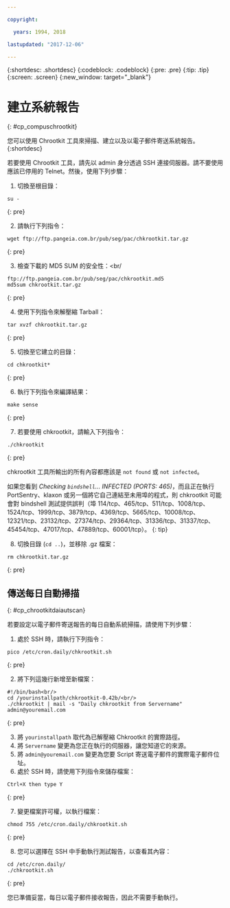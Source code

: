 ```yaml
---

copyright:

  years: 1994, 2018

lastupdated: "2017-12-06"

---
```


{:shortdesc: .shortdesc}
{:codeblock: .codeblock}
{:pre: .pre}
{:tip: .tip}
{:screen: .screen}
{:new_window: target="_blank"}

# 建立系統報告
{: #cp_compuschrootkit}

您可以使用 Chrootkit 工具來掃描、建立以及以電子郵件寄送系統報告。
{:shortdesc}

若要使用 Chrootkit 工具，請先以 admin 身分透過 SSH 連接伺服器。請不要使用應該已停用的 Telnet。然後，使用下列步驟：

1. 切換至根目錄：  

  ```
  su -
  ```
  {: pre}

2. 請執行下列指令：

  ```
  wget ftp://ftp.pangeia.com.br/pub/seg/pac/chkrootkit.tar.gz
  ```
  {: pre}

3. 檢查下載的 MD5 SUM 的安全性：<br/

  ```
  ftp://ftp.pangeia.com.br/pub/seg/pac/chkrootkit.md5
  md5sum chkrootkit.tar.gz
  ```
  {: pre}

4. 使用下列指令來解壓縮 Tarball：<br/>

  ```
  tar xvzf chkrootkit.tar.gz
  ```
  {: pre}

5. 切換至它建立的目錄：

  ```
  cd chkrootkit*
  ```
  {: pre}

6. 執行下列指令來編譯結果：

  ```
  make sense
  ```
  {: pre}

7. 若要使用 chkrootkit，請輸入下列指令：

  ```
  ./chkrootkit
  ```
  {: pre}

chkrootkit 工具所輸出的所有內容都應該是 `not found` 或 `not infected`。

如果您看到 *Checking `bindshell`... INFECTED (PORTS: 465)*，而且正在執行 PortSentry、klaxon 或另一個將它自己連結至未用埠的程式，則 chkrootkit 可能會對 bindshell 測試提供誤判（埠 114/tcp、465/tcp、511/tcp、1008/tcp、1524/tcp、1999/tcp、3879/tcp、4369/tcp、5665/tcp、10008/tcp、12321/tcp、23132/tcp、27374/tcp、29364/tcp、31336/tcp、31337/tcp、45454/tcp、47017/tcp、47889/tcp、60001/tcp）。
{: tip}

8. 切換目錄 (`cd ..`)，並移除 .gz 檔案：  

  ```
  rm chkrootkit.tar.gz
  ```
  {: pre}

## 傳送每日自動掃描
{: #cp_chrootkitdaiautscan}

若要設定以電子郵件寄送報告的每日自動系統掃描，請使用下列步驟：

1. 處於 SSH 時，請執行下列指令：

  ```
  pico /etc/cron.daily/chkrootkit.sh
  ```
  {: pre}

2. 將下列這幾行新增至新檔案：

  ```
  #!/bin/bash<br/>
  cd /yourinstallpath/chkrootkit-0.42b/<br/>
  ./chkrootkit | mail -s "Daily chkrootkit from Servername" admin@youremail.com
  ```
  {: pre}

3. 將 `yourinstallpath` 取代為已解壓縮 Chkrootkit 的實際路徑。
4. 將 `Servername` 變更為您正在執行的伺服器，讓您知道它的來源。
5. 將 `admin@youremail.com` 變更為您要 Script 寄送電子郵件的實際電子郵件位址。
6. 處於 SSH 時，請使用下列指令來儲存檔案：

  ```
  Ctrl+X then type Y
  ```
  {: pre}

7. 變更檔案許可權，以執行檔案：

  ```
  chmod 755 /etc/cron.daily/chkrootkit.sh
  ```
  {: pre}

8.  您可以選擇在 SSH 中手動執行測試報告，以查看其內容：

  ```
  cd /etc/cron.daily/
  ./chkrootkit.sh
  ```
  {: pre}

您已準備妥當，每日以電子郵件接收報告，因此不需要手動執行。
